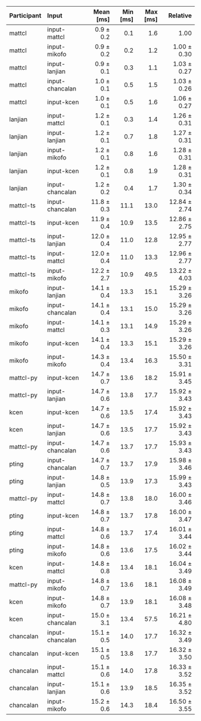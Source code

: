 | Participant | Input | Mean [ms] | Min [ms] | Max [ms] | Relative |
|:---|:---|---:|---:|---:|---:|
| mattcl | input-mattcl | 0.9 ± 0.2 | 0.1 | 1.6 | 1.00 |
| mattcl | input-mikofo | 0.9 ± 0.2 | 0.2 | 1.2 | 1.00 ± 0.30 |
| mattcl | input-lanjian | 0.9 ± 0.1 | 0.3 | 1.1 | 1.03 ± 0.27 |
| mattcl | input-chancalan | 1.0 ± 0.1 | 0.5 | 1.5 | 1.03 ± 0.26 |
| mattcl | input-kcen | 1.0 ± 0.1 | 0.5 | 1.6 | 1.06 ± 0.27 |
| lanjian | input-mattcl | 1.2 ± 0.1 | 0.3 | 1.4 | 1.26 ± 0.31 |
| lanjian | input-lanjian | 1.2 ± 0.1 | 0.7 | 1.8 | 1.27 ± 0.31 |
| lanjian | input-mikofo | 1.2 ± 0.1 | 0.8 | 1.6 | 1.28 ± 0.31 |
| lanjian | input-kcen | 1.2 ± 0.1 | 0.8 | 1.9 | 1.28 ± 0.31 |
| lanjian | input-chancalan | 1.2 ± 0.2 | 0.4 | 1.7 | 1.30 ± 0.34 |
| mattcl-ts | input-chancalan | 11.8 ± 0.3 | 11.1 | 13.0 | 12.84 ± 2.74 |
| mattcl-ts | input-kcen | 11.9 ± 0.4 | 10.9 | 13.5 | 12.86 ± 2.75 |
| mattcl-ts | input-lanjian | 12.0 ± 0.4 | 11.0 | 12.8 | 12.95 ± 2.77 |
| mattcl-ts | input-mattcl | 12.0 ± 0.4 | 11.0 | 13.3 | 12.96 ± 2.77 |
| mattcl-ts | input-mikofo | 12.2 ± 2.7 | 10.9 | 49.5 | 13.22 ± 4.03 |
| mikofo | input-lanjian | 14.1 ± 0.4 | 13.3 | 15.1 | 15.29 ± 3.26 |
| mikofo | input-chancalan | 14.1 ± 0.4 | 13.1 | 15.0 | 15.29 ± 3.26 |
| mikofo | input-mattcl | 14.1 ± 0.3 | 13.1 | 14.9 | 15.29 ± 3.26 |
| mikofo | input-kcen | 14.1 ± 0.4 | 13.3 | 15.1 | 15.29 ± 3.26 |
| mikofo | input-mikofo | 14.3 ± 0.4 | 13.4 | 16.3 | 15.50 ± 3.31 |
| mattcl-py | input-kcen | 14.7 ± 0.7 | 13.6 | 18.2 | 15.91 ± 3.45 |
| mattcl-py | input-lanjian | 14.7 ± 0.6 | 13.8 | 17.7 | 15.92 ± 3.43 |
| kcen | input-kcen | 14.7 ± 0.6 | 13.5 | 17.4 | 15.92 ± 3.43 |
| kcen | input-lanjian | 14.7 ± 0.6 | 13.5 | 17.7 | 15.92 ± 3.43 |
| mattcl-py | input-chancalan | 14.7 ± 0.6 | 13.7 | 17.7 | 15.93 ± 3.43 |
| pting | input-chancalan | 14.7 ± 0.7 | 13.7 | 17.9 | 15.98 ± 3.46 |
| pting | input-lanjian | 14.8 ± 0.5 | 13.9 | 17.3 | 15.99 ± 3.43 |
| mattcl-py | input-mattcl | 14.8 ± 0.7 | 13.8 | 18.0 | 16.00 ± 3.46 |
| pting | input-kcen | 14.8 ± 0.7 | 13.7 | 17.8 | 16.00 ± 3.47 |
| pting | input-mattcl | 14.8 ± 0.6 | 13.7 | 17.4 | 16.01 ± 3.44 |
| pting | input-mikofo | 14.8 ± 0.6 | 13.6 | 17.5 | 16.02 ± 3.44 |
| kcen | input-mattcl | 14.8 ± 0.8 | 13.4 | 18.1 | 16.04 ± 3.49 |
| mattcl-py | input-mikofo | 14.8 ± 0.7 | 13.6 | 18.1 | 16.08 ± 3.49 |
| kcen | input-mikofo | 14.8 ± 0.7 | 13.9 | 18.1 | 16.08 ± 3.48 |
| kcen | input-chancalan | 15.0 ± 3.1 | 13.4 | 57.5 | 16.21 ± 4.80 |
| chancalan | input-chancalan | 15.1 ± 0.5 | 14.0 | 17.7 | 16.32 ± 3.49 |
| chancalan | input-kcen | 15.1 ± 0.5 | 13.8 | 17.7 | 16.32 ± 3.50 |
| chancalan | input-mattcl | 15.1 ± 0.6 | 14.0 | 17.8 | 16.33 ± 3.52 |
| chancalan | input-lanjian | 15.1 ± 0.6 | 13.9 | 18.5 | 16.35 ± 3.52 |
| chancalan | input-mikofo | 15.2 ± 0.6 | 14.3 | 18.4 | 16.50 ± 3.55 |
